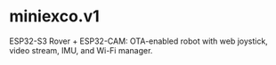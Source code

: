 # miniexco.v1
ESP32-S3 Rover + ESP32-CAM: OTA-enabled robot with web joystick, video stream, IMU, and Wi-Fi manager.
